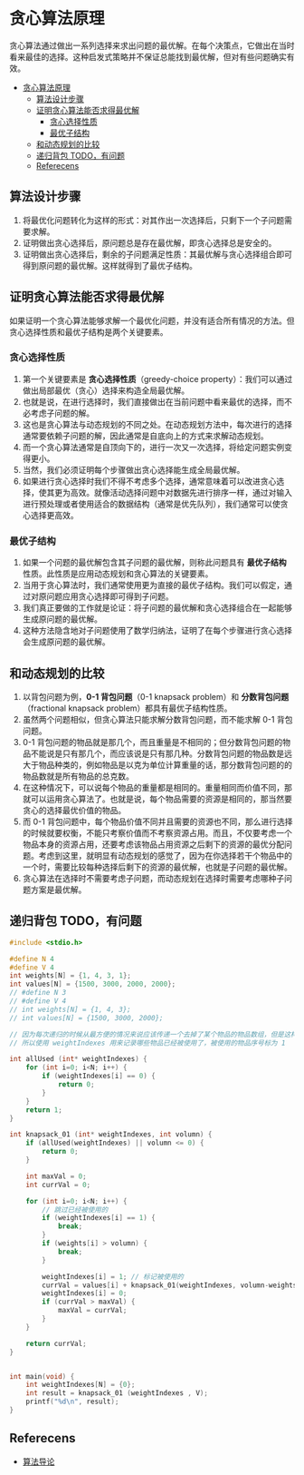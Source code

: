 # 贪心算法原理

贪心算法通过做出一系列选择来求出问题的最优解。在每个决策点，它做出在当时看来最佳的选择。这种启发式策略并不保证总能找到最优解，但对有些问题确实有效。


<!-- TOC -->

- [贪心算法原理](#贪心算法原理)
    - [算法设计步骤](#算法设计步骤)
    - [证明贪心算法能否求得最优解](#证明贪心算法能否求得最优解)
        - [贪心选择性质](#贪心选择性质)
        - [最优子结构](#最优子结构)
    - [和动态规划的比较](#和动态规划的比较)
    - [递归背包 TODO，有问题](#递归背包-todo有问题)
    - [Referecens](#referecens)

<!-- /TOC -->


## 算法设计步骤
1. 将最优化问题转化为这样的形式：对其作出一次选择后，只剩下一个子问题需要求解。
2. 证明做出贪心选择后，原问题总是存在最优解，即贪心选择总是安全的。
3. 证明做出贪心选择后，剩余的子问题满足性质：其最优解与贪心选择组合即可得到原问题的最优解。这样就得到了最优子结构。


## 证明贪心算法能否求得最优解
如果证明一个贪心算法能够求解一个最优化问题，并没有适合所有情况的方法。但贪心选择性质和最优子结构是两个关键要素。

### 贪心选择性质
1. 第一个关键要素是 **贪心选择性质**（greedy-choice property）：我们可以通过做出局部最优（贪心）选择来构造全局最优解。
2. 也就是说，在进行选择时，我们直接做出在当前问题中看来最优的选择，而不必考虑子问题的解。
3. 这也是贪心算法与动态规划的不同之处。在动态规划方法中，每次进行的选择通常要依赖子问题的解，因此通常是自底向上的方式来求解动态规划。
4. 而一个贪心算法通常是自顶向下的，进行一次又一次选择，将给定问题实例变得更小。
5. 当然，我们必须证明每个步骤做出贪心选择能生成全局最优解。
6. 如果进行贪心选择时我们不得不考虑多个选择，通常意味着可以改进贪心选择，使其更为高效。就像活动选择问题中对数据先进行排序一样，通过对输入进行预处理或者使用适合的数据结构（通常是优先队列），我们通常可以使贪心选择更高效。

### 最优子结构
1. 如果一个问题的最优解包含其子问题的最优解，则称此问题具有 **最优子结构** 性质。此性质是应用动态规划和贪心算法的关键要素。
2. 当用于贪心算法时，我们通常使用更为直接的最优子结构。我们可以假定，通过对原问题应用贪心选择即可得到子问题。
3. 我们真正要做的工作就是论证：将子问题的最优解和贪心选择组合在一起能够生成原问题的最优解。
4. 这种方法隐含地对子问题使用了数学归纳法，证明了在每个步骤进行贪心选择会生成原问题的最优解。


## 和动态规划的比较
1. 以背包问题为例，**0-1 背包问题**（0-1 knapsack problem）和 **分数背包问题**（fractional knapsack problem）都具有最优子结构性质。
2. 虽然两个问题相似，但贪心算法只能求解分数背包问题，而不能求解 0-1 背包问题。
3. 0-1 背包问题的物品就是那几个，而且重量是不相同的；但分数背包问题的物品不能说是只有那几个，而应该说是只有那几种。分数背包问题的物品数是远大于物品种类的，例如物品是以克为单位计算重量的话，那分数背包问题的的物品数就是所有物品的总克数。
4. 在这种情况下，可以说每个物品的重量都是相同的。重量相同而价值不同，那就可以运用贪心算法了。也就是说，每个物品需要的资源是相同的，那当然要贪心的选择最优价值的物品。
5. 而 0-1 背包问题中，每个物品价值不同并且需要的资源也不同，那么进行选择的时候就要权衡，不能只考察价值而不考察资源占用。而且，不仅要考虑一个物品本身的资源占用，还要考虑该物品占用资源之后剩下的资源的最优分配问题。考虑到这里，就明显有动态规划的感觉了，因为在你选择若干个物品中的一个时，需要比较每种选择后剩下的资源的最优解，也就是子问题的最优解。
6. 贪心算法在选择时不需要考虑子问题，而动态规划在选择时需要考虑哪种子问题方案是最优解。


## 递归背包 TODO，有问题
```cpp
#include <stdio.h>

#define N 4
#define V 4
int weights[N] = {1, 4, 3, 1};
int values[N] = {1500, 3000, 2000, 2000};
// #define N 3
// #define V 4
// int weights[N] = {1, 4, 3};
// int values[N] = {1500, 3000, 2000};

// 因为每次递归的时候从最方便的情况来说应该传递一个去掉了某个物品的物品数组，但是这样会重复的创建数组
// 所以使用 weightIndexes 用来记录哪些物品已经被使用了，被使用的物品序号标为 1

int allUsed (int* weightIndexes) {
    for (int i=0; i<N; i++) {
        if (weightIndexes[i] == 0) {
            return 0;
        }
    }
    return 1;
}

int knapsack_01 (int* weightIndexes, int volumn) {
    if (allUsed(weightIndexes) || volumn <= 0) {
        return 0;
    }

    int maxVal = 0;
    int currVal = 0;

    for (int i=0; i<N; i++) {
        // 跳过已经被使用的
        if (weightIndexes[i] == 1) {
            break;
        }
        if (weights[i] > volumn) {
            break;
        }

        weightIndexes[i] = 1; // 标记被使用的
        currVal = values[i] + knapsack_01(weightIndexes, volumn-weights[i]);
        weightIndexes[i] = 0;
        if (currVal > maxVal) {
            maxVal = currVal;
        }
    }

    return currVal;
}


int main(void) {
    int weightIndexes[N] = {0};
    int result = knapsack_01 (weightIndexes , V);
    printf("%d\n", result);
}
```

## Referecens
* [算法导论](https://book.douban.com/subject/20432061/)